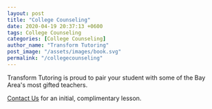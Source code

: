 ```yaml
---
layout: post
title: "College Counseling"
date: 2020-04-19 20:37:13 +0600
tags: College Counseling
categories: [College Counseling]
author_name: "Transform Tutoring"
post_image: "/assets/images/book.svg"
permalink: "/collegecounseling"
---
```



Transform Tutoring is proud to pair your student with some of the Bay Area's most gifted teachers. 

[Contact Us](/pages/contact) for an initial, complimentary lesson. 

